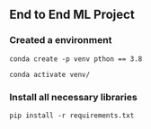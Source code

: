 ## End to End ML Project

### Created a environment

```
conda create -p venv pthon == 3.8

conda activate venv/
```


### Install all necessary libraries
```
pip install -r requirements.txt
```

